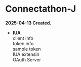 # Connectathon-J
**2025-04-13 Created.**
    
* **IUA**  
  client info  
  token info  
  sample token  
  IUA extensin  
  OAuth Server  
